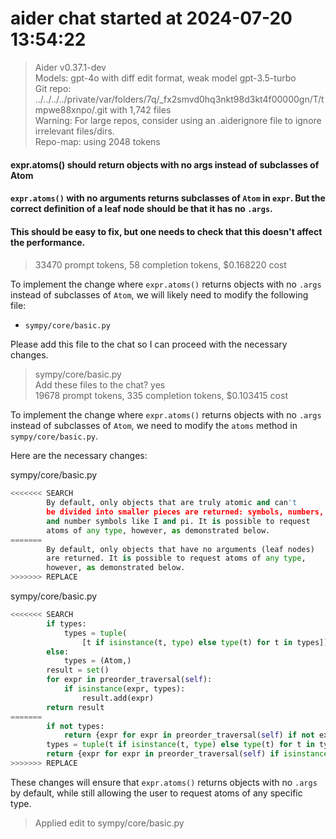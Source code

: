 
# aider chat started at 2024-07-20 13:54:22

> Aider v0.37.1-dev  
> Models: gpt-4o with diff edit format, weak model gpt-3.5-turbo  
> Git repo: ../../../../private/var/folders/7q/_fx2smvd0hq3nkt98d3kt4f00000gn/T/tmpwe88xnpo/.git with 1,742 files  
> Warning: For large repos, consider using an .aiderignore file to ignore irrelevant files/dirs.  
> Repo-map: using 2048 tokens  

#### expr.atoms() should return objects with no args instead of subclasses of Atom  
#### `expr.atoms()` with no arguments returns subclasses of `Atom` in `expr`. But the correct definition of a leaf node should be that it has no `.args`.   
####   
#### This should be easy to fix, but one needs to check that this doesn't affect the performance.   
####  
> 33470 prompt tokens, 58 completion tokens, $0.168220 cost  

To implement the change where `expr.atoms()` returns objects with no `.args` instead of subclasses of `Atom`, we will likely need to modify the following file:

- `sympy/core/basic.py`

Please add this file to the chat so I can proceed with the necessary changes.

> sympy/core/basic.py  
> Add these files to the chat? yes  
> 19678 prompt tokens, 335 completion tokens, $0.103415 cost  

To implement the change where `expr.atoms()` returns objects with no `.args` instead of subclasses of `Atom`, we need to modify the `atoms` method in `sympy/core/basic.py`.

Here are the necessary changes:

sympy/core/basic.py
```python
<<<<<<< SEARCH
        By default, only objects that are truly atomic and can't
        be divided into smaller pieces are returned: symbols, numbers,
        and number symbols like I and pi. It is possible to request
        atoms of any type, however, as demonstrated below.
=======
        By default, only objects that have no arguments (leaf nodes)
        are returned. It is possible to request atoms of any type,
        however, as demonstrated below.
>>>>>>> REPLACE
```

sympy/core/basic.py
```python
<<<<<<< SEARCH
        if types:
            types = tuple(
                [t if isinstance(t, type) else type(t) for t in types])
        else:
            types = (Atom,)
        result = set()
        for expr in preorder_traversal(self):
            if isinstance(expr, types):
                result.add(expr)
        return result
=======
        if not types:
            return {expr for expr in preorder_traversal(self) if not expr.args}
        types = tuple(t if isinstance(t, type) else type(t) for t in types)
        return {expr for expr in preorder_traversal(self) if isinstance(expr, types)}
>>>>>>> REPLACE
```

These changes will ensure that `expr.atoms()` returns objects with no `.args` by default, while still allowing the user to request atoms of any specific type.

> Applied edit to sympy/core/basic.py  

